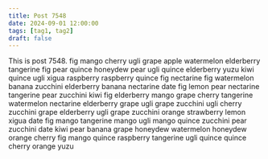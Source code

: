 ```yaml
---
title: Post 7548
date: 2024-09-01 12:00:00
tags: [tag1, tag2]
draft: false
---
```

This is post 7548.
fig
mango
cherry
ugli
grape
apple
watermelon
elderberry
tangerine
fig
pear
quince
honeydew
pear
ugli
quince
elderberry
yuzu
kiwi
quince
ugli
xigua
raspberry
raspberry
quince
fig
nectarine
fig
watermelon
banana
zucchini
elderberry
banana
nectarine
date
fig
lemon
pear
nectarine
tangerine
pear
zucchini
kiwi
fig
elderberry
mango
grape
cherry
tangerine
watermelon
nectarine
elderberry
grape
ugli
grape
zucchini
ugli
cherry
zucchini
grape
elderberry
ugli
grape
zucchini
orange
strawberry
lemon
xigua
date
fig
mango
tangerine
mango
ugli
mango
quince
zucchini
pear
zucchini
date
kiwi
pear
banana
grape
honeydew
watermelon
honeydew
orange
cherry
fig
mango
quince
raspberry
tangerine
ugli
quince
quince
cherry
orange
yuzu
